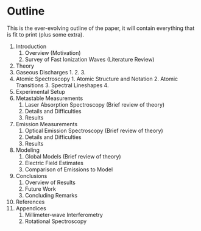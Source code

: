 Outline
=======

This is the ever-evolving outline of the paper, it will contain
everything that is fit to print (plus some extra).

1. Introduction
    1. Overview (Motivation)
    2. Survey of Fast Ionization Waves (Literature Review)
2. Theory
  1. Gaseous Discharges
    1. 
    2. 
    3. 
  2. Atomic Spectroscopy
    1. Atomic Structure and Notation
    2. Atomic Transitions
    3. Spectral Lineshapes
    4. 
3. Experimental Setup
4. Metastable Measurements
    1. Laser Absorption Spectroscopy (Brief review of theory)
    2. Details and Difficulties
    3. Results
5. Emission Measurements
    1. Optical Emission Spectroscopy (Brief review of theory)
    2. Details and Difficulties
    3. Results
6. Modeling
    1. Global Models (Brief review of theory)
    2. Electric Field Estimates
    5. Comparison of Emissions to Model
7. Conclusions
    1. Overview of Results
    2. Future Work
    3. Concluding Remarks
8. References
9. Appendices
    1. Millimeter-wave Interferometry
    2. Rotational Spectroscopy
